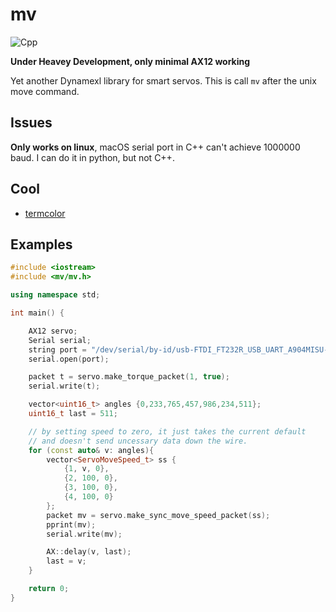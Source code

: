 # mv

![Cpp](https://github.com/MultipedRobotics/mv/workflows/Cpp/badge.svg)

**Under Heavey Development, only minimal AX12 working**

Yet another Dynamexl library for smart servos. This is call `mv` after the
unix move command.

## Issues

**Only works on linux**, macOS serial port in C++ can't achieve 1000000 baud. I can
do it in python, but not C++.

## Cool

- [termcolor](https://github.com/ikalnytskyi/termcolor)

## Examples

```cpp
#include <iostream>
#include <mv/mv.h>

using namespace std;

int main() {

    AX12 servo;
    Serial serial;
    string port = "/dev/serial/by-id/usb-FTDI_FT232R_USB_UART_A904MISU-if00-port0";
    serial.open(port);

    packet t = servo.make_torque_packet(1, true);
    serial.write(t);

    vector<uint16_t> angles {0,233,765,457,986,234,511};
    uint16_t last = 511;

    // by setting speed to zero, it just takes the current default
    // and doesn't send uncessary data down the wire.
    for (const auto& v: angles){
        vector<ServoMoveSpeed_t> ss {
            {1, v, 0},
            {2, 100, 0},
            {3, 100, 0},
            {4, 100, 0}
        };
        packet mv = servo.make_sync_move_speed_packet(ss);
        pprint(mv);
        serial.write(mv);

        AX::delay(v, last);
        last = v;
    }

    return 0;
}
```
